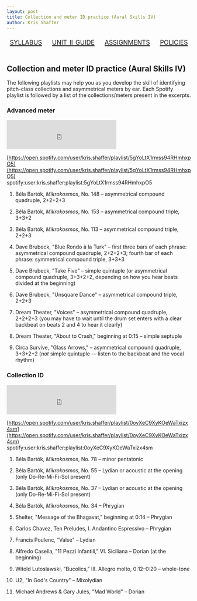 ```yaml
---
layout: post
title: Collection and meter ID practice (Aural Skills IV) 
author: Kris Shaffer
---
```


<div style="text-align: center; font-size: 1.75em; font-variant: small-caps"><a href="./auralskills4.html">syllabus</a>&nbsp;&nbsp;&nbsp;&nbsp;<a href="./as4-unit2.html">unit ii guide</a>&nbsp;&nbsp;&nbsp;&nbsp;<a href="./as4-assign.html">assignments</a>&nbsp;&nbsp;&nbsp;&nbsp;<a href="./policies.html">policies</a></div><br/>

## Collection and meter ID practice (Aural Skills IV)

The following playlists may help you as you develop the skill of identifying pitch-class collections and asymmetrical meters by ear. Each Spotify playlist is followed by a list of the collections/meters present in the excerpts.

### Advanced meter

<iframe src="https://embed.spotify.com/?uri=spotify:user:kris.shaffer:playlist:5gYoLtX1rmss94RHmhxpO5" width="300" height="80" frameborder="0" allowtransparency="true"></iframe>

[https://open.spotify.com/user/kris.shaffer/playlist/5gYoLtX1rmss94RHmhxpO5](https://open.spotify.com/user/kris.shaffer/playlist/5gYoLtX1rmss94RHmhxpO5)  
spotify:user:kris.shaffer:playlist:5gYoLtX1rmss94RHmhxpO5

1. Béla Bartók, *Mikrokosmos*, No. 148 – asymmetrical compound quadruple, 2+2+2+3

2. Béla Bartók, *Mikrokosmos*, No. 153 – asymmetrical compound triple, 3+3+2

3. Béla Bartók, *Mikrokosmos*, No. 113 – asymmetrical compound triple, 2+2+3

4. Dave Brubeck, "Blue Rondo à la Turk" – first three bars of each phrase: asymmetrical compound quadruple, 2+2+2+3; fourth bar of each phrase: symmetrical compound triple, 3+3+3

5. Dave Brubeck, "Take Five" – simple quintuple (or asymmetrical compound quadruple, 3+3+2+2, depending on how you hear beats divided at the beginning)

6. Dave Brubeck, "Unsquare Dance" – asymmetrical compound triple, 2+2+3

7. Dream Theater, "Voices" – asymmetrical compound quadruple, 2+2+2+3 (you may have to wait until the drum set enters with a clear backbeat on beats 2 and 4 to hear it clearly)

8. Dream Theater, "About to Crash," beginning at 0:15 – simple septuple

9. Circa Survive, "Glass Arrows," – asymmetrical compound quadruple, 3+3+2+2 (*not* simple quintuple — listen to the backbeat and the vocal rhythm)

### Collection ID

<iframe src="https://embed.spotify.com/?uri=spotify:user:kris.shaffer:playlist:0oyXeC9XyKOeWaTxizx4sm" width="300" height="80" frameborder="0" allowtransparency="true"></iframe>

[https://open.spotify.com/user/kris.shaffer/playlist/0oyXeC9XyKOeWaTxizx4sm](https://open.spotify.com/user/kris.shaffer/playlist/0oyXeC9XyKOeWaTxizx4sm)  
spotify:user:kris.shaffer:playlist:0oyXeC9XyKOeWaTxizx4sm

1. Béla Bartók, *Mikrokosmos*, No. 78 – minor pentatonic

2. Béla Bartók, *Mikrokosmos*, No. 55 – Lydian or acoustic at the opening (only Do-Re-Mi-Fi-Sol present)

3. Béla Bartók, *Mikrokosmos*, No. 37 – Lydian or acoustic at the opening (only Do-Re-Mi-Fi-Sol present)

4. Béla Bartók, *Mikrokosmos*, No. 34 – Phrygian

5. Shelter, "Message of the Bhagavat," beginning at 0:14 – Phrygian

6. Carlos Chavez, Ten Preludes, I. Andantino Espressivo – Phrygian

7. Francis Poulenc, "Valse" – Lydian

8. Alfredo Casella, "11 Pezzi Infantili," VI. Siciliana – Dorian (at the beginning)

9. Witold Lutoslawski, "Bucolics," III. Allegro molto, 0:12–0:20 – whole-tone

10. U2, "In God's Country" – Mixolydian

11. Michael Andrews & Gary Jules, "Mad World" – Dorian